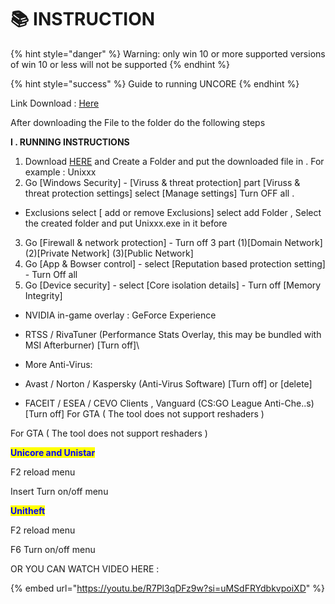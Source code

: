 # 📚 INSTRUCTION

{% hint style="danger" %}
Warning: only win 10 or more supported versions of win 10 or less will not be supported
{% endhint %}

{% hint style="success" %}
Guide to running UNCORE
{% endhint %}

Link Download : [Here](https://discord.com/channels/1104940962804936856/1158038172295508081)

After downloading the File to the folder do the following steps

**I . RUNNING INSTRUCTIONS**

1. Download [HERE](https://discordapp.com/channels/1104940962804936856/1158038172295508081) and Create a Folder and put the downloaded file in . For example : Unixxx
2. Go \[Windows Security] - \[Viruss & threat protection] part \[Viruss & threat protection settings] select \[Manage settings] Turn OFF all .

* Exclusions select \[ add or remove Exclusions] select add Folder , Select the created folder and put Unixxx.exe in it before

3. Go \[Firewall & network protection] - Turn off 3 part (1)\[Domain Network] (2)\[Private Network] (3)\[Public Network]
4. Go \[App & Bowser control] - select \[Reputation based protection setting] - Turn Off all
5. Go \[Device security] - select \[Core isolation details] - Turn off \[Memory Integrity]

* NVIDIA in-game overlay : GeForce Experience
* RTSS / RivaTuner (Performance Stats Overlay, this may be bundled with MSI Afterburner) \[Turn off]\

* More Anti-Virus:
* Avast / Norton / Kaspersky (Anti-Virus Software) \[Turn off] or \[delete]
* FACEIT / ESEA / CEVO Clients , Vanguard (CS:GO League Anti-Che..s) \[Turn off] For GTA ( The tool does not support reshaders )

For GTA ( The tool does not support reshaders )&#x20;

<mark style="color:blue;">**Unicore and Unistar**</mark>&#x20;

F2 reload menu&#x20;

Insert Turn on/off menu&#x20;

<mark style="color:blue;">**Unitheft**</mark>&#x20;

F2 reload menu&#x20;

F6 Turn on/off menu

OR YOU CAN WATCH VIDEO HERE :&#x20;

{% embed url="https://youtu.be/R7Pl3qDFz9w?si=uMSdFRYdbkvpoiXD" %}





























